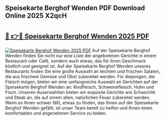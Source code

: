 ## Speisekarte Berghof Wenden PDF Download Online 2025 X2qcH

# <h2><a href="http://gc9vmbt.nevu.top/?p=Speisekarte+Berghof+Wenden">🔗 👉🔴 Speisekarte Berghof Wenden 2025 PDF</a></h2>

[![Speisekarte Berghof Wenden 2025 PDF](https://i.imgur.com/dBaPXMq.png)](http://gc9vmbt.nevu.top/?p=Speisekarte+Berghof+Wenden)
Auf der Speisekarte Berghof Wenden finden Sie nicht nur eine Liste der angebotenen Gerichte in einem Restaurant oder Café, sondern auch etwas, das für Ihren Geschmack köstlich und geeignet ist. Auf der Speisekarte Berghof Wenden unseres Restaurants finden Sie eine große Auswahl an leichten und frischen Salaten, die aus frischem Gemüse und Obst zubereitet werden. Für diejenigen, die Fleisch mögen, bieten wir eine umfangreiche Auswahl an Gerichten auf der Speisekarte Berghof Wenden an: Rindfleisch, Schweinefleisch, Huhn und Fisch. Unseren Auserwählten bieten wir exquisite Gerichte wie Schaschlik und Steak an, die auf einem alten, natürlichen Feuer zubereitet werden. Wenn es Ihnen schwer fällt, etwas zu finden, das Ihnen auf der Speisekarte Berghof Wenden gefällt, ist unser Team bereit zu helfen und Ihnen einen komfortablen und angenehmen Service zu bieten.
